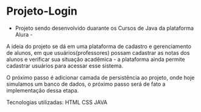 # Projeto-Login

- Projeto sendo desenvolvido duarante os Cursos de Java da plataforma Alura - 

A ideia do projeto se dá em uma plataforma de cadastro e gerenciamento de alunos, em que usuários(professores) possam cadastrar 
as notas dos alunos e verificar sua situação acadêmica - a plataforma ainda permite cadastrar usuários para acessar esse sistema.

O próximo passo é adicionar camada de persistência ao projeto, onde hoje simulamos um banco de dados, o próximo passo será de fato 
a implementação dessa etapa.

Tecnologias utilizadas: HTML CSS JAVA 
